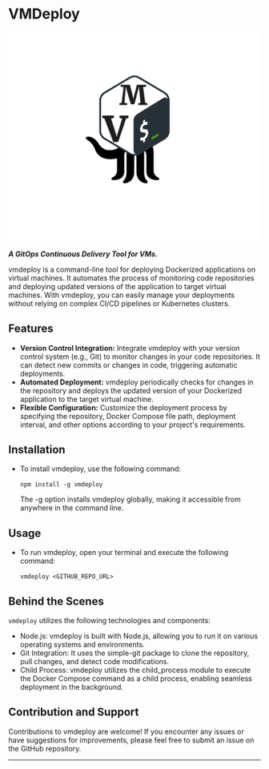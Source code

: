 # VMDeploy

<img src="vmdeploy.png">

***A GitOps Continuous Delivery Tool for VMs.***


vmdeploy is a command-line tool for deploying Dockerized applications on virtual machines. It automates the process of monitoring code repositories and deploying updated versions of the application to target virtual machines. With vmdeploy, you can easily manage your deployments without relying on complex CI/CD pipelines or Kubernetes clusters.

## Features
- **Version Control Integration:** Integrate vmdeploy with your version control system (e.g., Git) to monitor changes in your code repositories. It can detect new commits or changes in code, triggering automatic deployments.
- **Automated Deployment:** vmdeploy periodically checks for changes in the repository and deploys the updated version of your Dockerized application to the target virtual machine.
- **Flexible Configuration:** Customize the deployment process by specifying the repository, Docker Compose file path, deployment interval, and other options according to your project's requirements.



## Installation
- To install vmdeploy, use the following command:

  ```
  npm install -g vmdeploy
  ```
  The -g option installs vmdeploy globally, making it accessible from anywhere in the command line.

## Usage
- To run vmdeploy, open your terminal and execute the following command:

  ```
  vmdeploy <GITHUB_REPO_URL>
  ```

## Behind the Scenes
```vmdeploy``` utilizes the following technologies and components:

- Node.js: vmdeploy is built with Node.js, allowing you to run it on various operating systems and environments.
- Git Integration: It uses the simple-git package to clone the repository, pull changes, and detect code modifications.
- Child Process: vmdeploy utilizes the child_process module to execute the Docker Compose command as a child process, enabling seamless deployment in the background.

## Contribution and Support
Contributions to vmdeploy are welcome! If you encounter any issues or have suggestions for improvements, please feel free to submit an issue on the GitHub repository.

<hr>